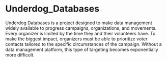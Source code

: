 # Underdog_Databases

Underdog Databases is a project designed to make data management widely
available to progress campaigns, organizations, and movements. Every organizer
is limited by the time they and their volunteers have. To make the biggest impact,
organizers must be able to prioritize voter contacts tailored to the specific
circumstances of the campaign. Without a data management platform, this type of targeting
becomes exponentially more difficult. 

